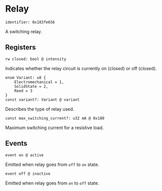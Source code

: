 # Relay

    identifier: 0x183fe656

A switching relay.

## Registers

    rw closed: bool @ intensity

Indicates whether the relay circuit is currently on (closed) or off (closed).

    enum Variant: u8 {
        Electromechanical = 1,
        SolidState = 2,
        Reed = 3
    }
    const variant?: Variant @ variant

Describes the type of relay used.

    const max_switching_current?: u32 mA @ 0x180

Maximum switching current for a resistive load.

## Events

    event on @ active

Emitted when relay goes from ``off`` to ``on`` state.

    event off @ inactive

Emitted when relay goes from ``on`` to ``off`` state.
